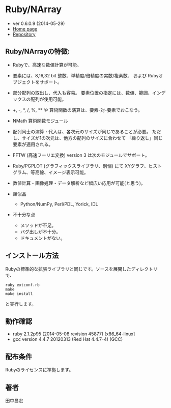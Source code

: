 # Ruby/NArray

* ver 0.6.0.9 (2014-05-29)
* [Home page](http://masa16.github.io/narray/)
* [Repository](https://github.com/masa16/narray)

## Ruby/NArrayの特徴:

* Rubyで、高速な数値計算が可能。
* 要素には、8,16,32 bit 整数、単精度/倍精度の実数/複素数、
  および Rubyオブジェクトをサポート。
* 部分配列の取出し、代入も容易。
  要素位置の指定には、数値、範囲、インデックスの配列が使用可能。
* +, -, *, /, %, ** や 算術関数の演算は、要素-対-要素でおこなう。
* NMath 算術関数モジュール
* 配列同士の演算・代入は、各次元のサイズが同じであることが必要。
  ただし、サイズが1の次元は、他方の配列のサイズに合わせて
  「繰り返し」同じ要素が適用される。
* FFTW (高速フーリエ変換) version 3 は次のモジュールでサポート。
* Ruby/PGPLOT (グラフィックスライブラリ、別悃) にて
  XYグラフ、ヒストグラム、等高線、イメージ表示可能。
* 数値計算・画像処理・データ解析など幅広い応用が可能(と思う)。

* 類似品
  * Python/NumPy, Perl/PDL, Yorick, IDL

* 不十分な点
  * メソッドが不足。
  * バグ出しが不十分。
  * ドキュメントがない。

## インストール方法

Rubyの標準的な拡張ライブラリと同じです。ソースを展開したディレクトリで、

    ruby extconf.rb
    make
    make install

と実行します。

## 動作確認

* ruby 2.1.2p95 (2014-05-08 revision 45877) [x86_64-linux]
* gcc version 4.4.7 20120313 (Red Hat 4.4.7-4) (GCC)

## 配布条件

Rubyのライセンスに準拠します。

## 著者

田中昌宏
